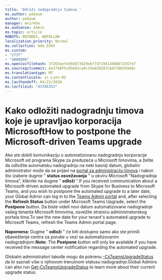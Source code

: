 ```yaml
---
title: 'Odloži nadogradnju timova '
ms.author: pebaum
author: pebaum
manager: mnirkhe
ms.audience: Admin
ms.topic: article
ROBOTS: NOINDEX, NOFOLLOW
localization_priority: Normal
ms.collection: Adm_O365
ms.custom:
- "2737"
- "4000006"
ms.openlocfilehash: 37263aefe56b673429eb773719413688b72457e7
ms.sourcegitcommit: 6a3748f5c05693ca0c19a829287cb8f30635940c
ms.translationtype: MT
ms.contentlocale: sr-Latn-RS
ms.lasthandoff: 04/22/2020
ms.locfileid: "43785353"
---
```

# <a name="how-to-postpone-the-microsoft-driven-teams-upgrade"></a><span data-ttu-id="6ec34-102">Kako odložiti nadogradnju timova koje je upravljao korporacija Microsoft</span><span class="sxs-lookup"><span data-stu-id="6ec34-102">How to postpone the Microsoft-driven Teams upgrade</span></span>

<span data-ttu-id="6ec34-103">Ako ste dobili komunikaciju o automatizovanu nadogradnju korporacije Microsoft od programa Skype za preduzeća u Microsoft timovima, a želite da odložite automatsku nadogradnju na neki kasniji datum, globalni administrator može da se prijavi na [portal za administraciju timova](https://admin.teams.microsoft.com/dashboard) i nakon što izabere dugme " **status osvežavanja** " u okviru Microsoft "Nadogradnja timova", kliknite na dugme " **odloži** ".</span><span class="sxs-lookup"><span data-stu-id="6ec34-103">If you received communication about a Microsoft-driven automated upgrade from Skype for Business to Microsoft Teams, and you wish to postpone the automated upgrade to a later date, your Global Admin can log in to the [Teams Admin portal](https://admin.teams.microsoft.com/dashboard) and, after selecting the **Refresh Status** button under Microsoft Teams Upgrade, select the **Postpone** button.</span></span> <span data-ttu-id="6ec34-104">Da biste videli novi datum automatizovane nadogradnje vašeg tenanta Microsoft timovima, osvežite stranicu administratorskog portala tima.</span><span class="sxs-lookup"><span data-stu-id="6ec34-104">To see the new date for your tenant's automated upgrade to Microsoft Teams, refresh the Teams Admin portal page.</span></span>

<span data-ttu-id="6ec34-105">**Napomena:** Dugme " **odloži** " će biti dostupno samo ako ste primili obaveštenje centra za poruke u vezi sa automatizovanim nadogradnjom.</span><span class="sxs-lookup"><span data-stu-id="6ec34-105">**Note:** The **Postpone** button will only be available if you have received the message center notification regarding the automated upgrade.</span></span> 

<span data-ttu-id="6ec34-106">Globalni administratori takođe mogu da pokrenu [-CsTeamsUpgradeStatus](https://docs.microsoft.com/powershell/module/skype/get-csteamsupgradestatus?view=skype-ps) da bi saznali više o njihovom trenutnom statusu nadogradnje.</span><span class="sxs-lookup"><span data-stu-id="6ec34-106">Global Admins can also run [Get-CsTeamsUpgradeStatus](https://docs.microsoft.com/powershell/module/skype/get-csteamsupgradestatus?view=skype-ps) to learn more about their current upgrade status.</span></span>
